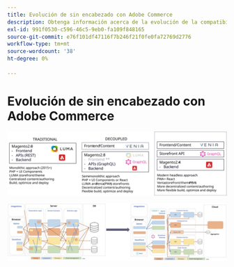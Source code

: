 ```yaml
---
title: Evolución de sin encabezado con Adobe Commerce
description: Obtenga información acerca de la evolución de la compatibilidad con la arquitectura sin encabezado de Adobe Commerce.
exl-id: 991f0530-c596-46c5-9eb0-fa109f848165
source-git-commit: e76f101df47116f7b246f21f0fe0fa72769d2776
workflow-type: tm+mt
source-wordcount: '38'
ht-degree: 0%

---
```


# Evolución de sin encabezado con Adobe Commerce

![Comparación de arquitecturas de comercio tradicionales, disociadas y sin encabezado](../../../assets/playbooks/headless-evolution-table.svg)

![Comparación de arquitecturas de comercio tradicionales, disociadas y sin encabezado](../../../assets/playbooks/headless-evolution-diagram.svg)
